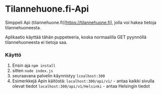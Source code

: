 # Tilannehuone.fi-Api
Simppeli Api (tilannehuone.fi)[https://tilannehuone.fi], jolla voi hakea tietoja tilannehuoneesta.

Aplikaatio käyttää tähän puppeteeria, koska normaalilla GET pyynnöllä tilannehuoneesta ei tietoja saa.

### Käyttö
1. Ensin aja `npm install`
2. sitten `node index.js`
3. seuraavana palvelin käynnistyy `lcoalhost:300`
4. Esimerkkejä Apin käitöstä:
`localhost:300/api/v1/` - antaa kaikki sivulla olevat tiedot
`localhost:300/api/v1/Helsinki` - antaa Helsingin tiedot